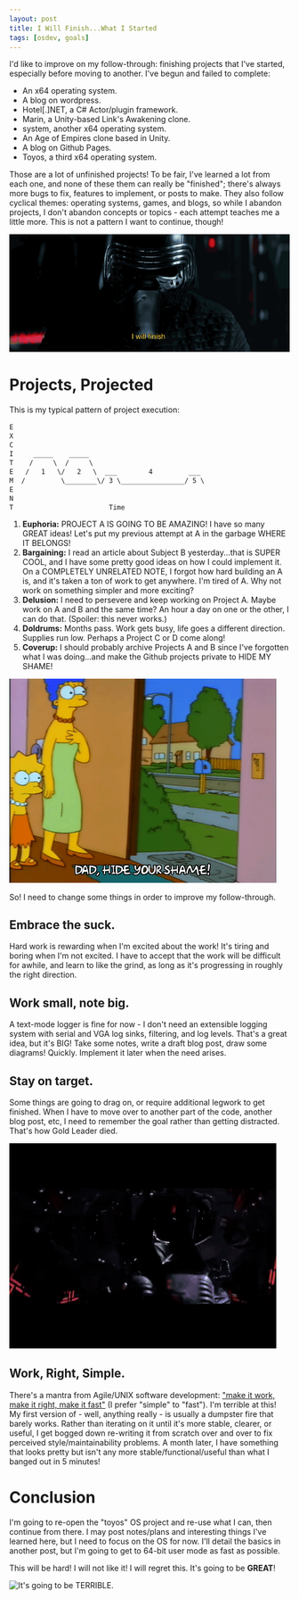 ```yaml
---
layout: post
title: I Will Finish...What I Started
tags: [osdev, goals]
---
```


I'd like to improve on my follow-through: finishing projects that I've started, especially before moving to another. I've begun and failed to complete:

* An x64 operating system.
* A blog on wordpress.
* Hotel[.]NET, a C# Actor/plugin framework.
* Marin, a Unity-based Link's Awakening clone.
* system, another x64 operating system.
* An Age of Empires clone based in Unity.
* A blog on Github Pages.
* Toyos, a third x64 operating system.

Those are a lot of unfinished projects! To be fair, I've learned a lot from each one, and none of these them can really be "finished"; there's always more bugs to fix, features to implement, or posts to make. They also follow cyclical themes: operating systems, games, and blogs, so while I abandon projects, I don't abandon concepts or topics - each attempt teaches me a little more. This is not a pattern I want to continue, though!

![Since Kylo Ren and Darth Vader both represent me in this analogy, I guess that makes me my own grandpa?](/assets/img/i_will_finish_what_you_started.gif)

# Projects, Projected

This is my typical pattern of project execution:

```
E
X
C
I     _____    _____
T    /     \  /     \
E   /   1   \/   2   \  ___        4         ___
M  /         \________\/ 3 \________________/ 5 \
E                       
N
T                        Time
```
               
1. **Euphoria:** PROJECT A IS GOING TO BE AMAZING! I have so many GREAT ideas! Let's put my previous attempt at A in the garbage WHERE IT BELONGS!
1. **Bargaining:** I read an article about Subject B yesterday...that is SUPER COOL, and I have some pretty good ideas on how I could implement it. On a COMPLETELY UNRELATED NOTE, I forgot how hard building an A is, and it's taken a ton of work to get anywhere. I'm tired of A. Why not work on something simpler and more exciting?
1. **Delusion:** I need to persevere and keep working on Project A. Maybe work on A and B and the same time? An hour a day on one or the other, I can do that. (Spoiler: this never works.)
1. **Doldrums:** Months pass. Work gets busy, life goes a different direction. Supplies run low. Perhaps a Project C or D come along!
1. **Coverup:** I should probably archive Projects A and B since I've forgotten what I was doing...and make the Github projects private to HIDE MY SHAME!

![Off-screen: my Github profile.](/assets/img/hide_your_shame.gif)

So! I need to change some things in order to improve my follow-through.

## Embrace the suck.
Hard work is rewarding when I'm excited about the work! It's tiring and boring when I'm not excited. I have to accept that the work will be difficult for awhile, and learn to like the grind, as long as it's progressing in roughly the right direction.

## Work small, note big.
A text-mode logger is fine for now - I don't need an extensible logging system with serial and VGA log sinks, filtering, and log levels. That's a great idea, but it's BIG! Take some notes, write a draft blog post, draw some diagrams! Quickly. Implement it later when the need arises.

## Stay on target.
Some things are going to drag on, or require additional legwork to get finished. When I have to move over to another part of the code, another blog post, etc, I need to remember the goal rather than getting distracted. That's how Gold Leader died.

![Still better than texting and driving.](/assets/img/gold_leader.gif)

## Work, Right, Simple.
There's a mantra from Agile/UNIX software development: ["make it work, make it right, make it fast"](http://wiki.c2.com/?MakeItWorkMakeItRightMakeItFast) (I prefer "simple" to "fast"). I'm terrible at this! My first version of - well, anything really - is usually a dumpster fire that barely works. Rather than iterating on it until it's more stable, clearer, or useful, I get bogged down re-writing it from scratch over and over to fix perceived style/maintainability problems. A month later, I have something that looks pretty but isn't any more stable/functional/useful than what I banged out in 5 minutes! 

# Conclusion

I'm going to re-open the "toyos" OS project and re-use what I can, then continue from there. I may post notes/plans and interesting things I've learned here, but I need to focus on the OS for now. I'll detail the basics in another post, but I'm going to get to 64-bit user mode as fast as possible.

This will be hard! I will not like it! I will regret this. It's going to be **GREAT**!

![It's going to be *TERRIBLE.*](/assets/img/this_is_gonna_suck.gif)